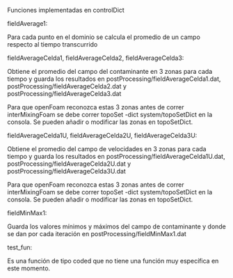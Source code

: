Funciones implementadas en controlDict

fieldAverage1:

Para cada punto en el dominio se calcula el promedio de un campo respecto al tiempo transcurrido

fieldAverageCelda1, fieldAverageCelda2, fieldAverageCelda3:

Obtiene el promedio del campo del contaminante en 3 zonas para cada tiempo y guarda los resultados en
postProcessing/fieldAverageCelda1.dat, postProcessing/fieldAverageCelda2.dat y postProcessing/fieldAverageCelda3.dat

Para que openFoam reconozca estas 3 zonas antes de correr interMixingFoam se debe correr topoSet -dict system/topoSetDict
en la consola. Se pueden añadir o modificar las zonas en topoSetDict.

fieldAverageCelda1U, fieldAverageCelda2U, fieldAverageCelda3U:

Obtiene el promedio del campo de velocidades en 3 zonas para cada tiempo y guarda los resultados en
postProcessing/fieldAverageCelda1U.dat, postProcessing/fieldAverageCelda2U.dat y postProcessing/fieldAverageCelda3U.dat

Para que openFoam reconozca estas 3 zonas antes de correr interMixingFoam se debe correr topoSet -dict system/topoSetDict
en la consola. Se pueden añadir o modificar las zonas en topoSetDict.

fieldMinMax1:

Guarda los valores mínimos y máximos del campo de contaminante y donde se dan por cada iteración en
postProcessing/fieldMinMax1.dat

test_fun:

Es una función de tipo coded que no tiene una función muy específica en este momento.